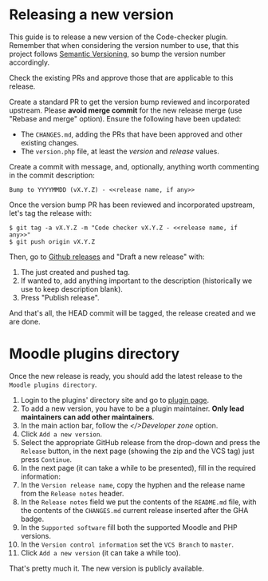 # Releasing a new version

This guide is to release a new version of the Code-checker plugin. Remember that when considering the version number to use, that
 this project follows [Semantic Versioning](http://semver.org/), so bump the version number accordingly.

Check the existing PRs and approve those that are applicable to this release.

Create a standard PR to get the version bump reviewed and incorporated upstream. Please **avoid merge commit** for the new
 release merge (use "Rebase and merge" option). Ensure the following have been updated:

* The `CHANGES.md`, adding the PRs that have been approved and other existing changes.
* The `version.php` file, at least the *version* and *release* values.

Create a commit with message, and, optionally, anything worth commenting in the commit description:

```
Bump to YYYYMMDD (vX.Y.Z) - <<release name, if any>>
```

Once the version bump PR has been reviewed and incorporated upstream, let's tag the release with:

```
$ git tag -a vX.Y.Z -m "Code checker vX.Y.Z - <<release name, if any>>"
$ git push origin vX.Y.Z
```

Then, go to [Github releases](https://github.com/moodlehq/moodle-local_codechecker/releases) and "Draft a new release" with:

1. The just created and pushed tag.
3. If wanted to, add anything important to the description (historically we use to keep description blank).
3. Press "Publish release".

And that's all, the HEAD commit will be tagged, the release created and we are done.

# Moodle plugins directory
Once the new release is ready, you should add the latest release to the `Moodle plugins directory`.

1. Login to the plugins' directory site and go to [plugin page](https://moodle.org/plugins/local_codechecker).
2. To add a new version, you have to be a plugin maintainer. **Only lead maintainers can add other maintainers**.
3. In the main action bar, follow the *</>Developer zone* option.
4. Click `Add a new version`.
5. Select the appropriate GitHub release from the drop-down and press the `Release` button, in the next page (showing the zip and the VCS tag) just press `Continue`.
6. In the next page (it can take a while to be presented), fill in the required information:
  1. In the `Version release name`, copy the hyphen and the release name from the `Release notes` header.
  2. In the `Release notes` field we put the contents of the `README.md` file, with the contents of the `CHANGES.md` current release inserted after the GHA badge.
  3. In the `Supported software` fill both the supported Moodle and PHP versions.
  4. In the `Version control information` set the `VCS Branch` to `master`.
  5.  Click `Add a new version` (it can take a while too).

That's pretty much it. The new version is publicly available.
